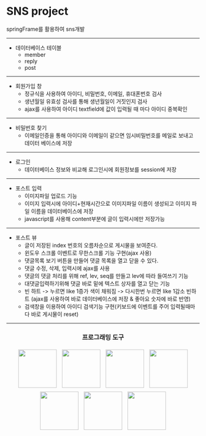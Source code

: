 # SNS project

springFrame를 활용하여 sns개발

<hr/>

* 데이터베이스 테이블
  * member
  * reply
  * post


<hr/>

* 회원가입 창
   * 정규식을 사용하여 아이디, 비밀번호, 이메일, 휴대폰번호 검사
   * 생년월일 유효성 검사를 통해 생년월일이 거짓인지 검사
   * ajax를 사용하여 아이디 textfield에 값이 입력될 때 마다 아이디 중복확인
<hr/>    

* 비밀번호 찾기
   * 이메일인증을 통해 아이디와 이메일이 같으면 임시비밀번호를 메일로 보내고 데이터 베이스에 저장
  
* * *

* 로그인
  * 데이터베이스 정보와 비교해 로그인시에 회원정보를 session에 저장
   

* * *

* 포스트 입력 
   * 이미지파일 업로드 기능
   * 이미지 입력시에 아이디+현재시간으로 이미지파일 이름이 생성되고 이미지 파일 이름을 데이터베이스에 저장
   * javascript를 사용해 content부분에 글이 입력시에만 저장가능
   
* * *

* 포스트 뷰
   * 글이 저장된 index 번호의 오름차순으로 게시물을 보여준다.
   * 윈도우 스크롤 이벤트로 무한스크롤 기능 구현(ajax 사용)
   * 댓글목록 보기 버튼을 만들어 댓글 목록을 열고 닫을 수 있다.
   * 댓글 수정, 삭제, 입력시에 ajax를 사용
   * 댓글의 댓글 처리를 위해 ref, lev, seq를 만들고 lev에 따라 들여쓰기 기능
   * 대댓글입력하기위해 댓글 바로 밑에 텍스트 상자를 열고 닫는 기능
   * 빈 하트 -> 누르면 like 1증가 색이 채워짐 -> 다시한번 누르면 like 1감소 빈하트 (ajax를 사용하여 바로 데이터베이스에 저장 & 좋아요 숫자에 바로 반영)
   * 검색창을 이용하여 아이디 검색기능 구현(키보드에 이벤트를 주어 입력될때마다 바로 게시물이 reset)
   


<hr/>
<div align="center"><h3>프로그래밍 도구</h3></div>
<div align="center">
  <img src="https://user-images.githubusercontent.com/60992456/83469665-4a438500-a4bb-11ea-96e2-6848bf6a42e8.png" width="100" style="margin:5px"/>
  <img src="https://user-images.githubusercontent.com/60992456/83471065-ad82e680-a4be-11ea-8354-9d8b943136e3.png" width="100" style="margin:5px"/>
  <img src="https://user-images.githubusercontent.com/60992456/83470858-29306380-a4be-11ea-864a-b6e28bca1e51.png" width="100" style="margin:5px"/>
  <img src="https://user-images.githubusercontent.com/60992456/83470859-29c8fa00-a4be-11ea-8cad-f5b9aaf73ac8.jpg" width="100" style="margin:5px"/>
  <img src="https://user-images.githubusercontent.com/60992456/83471145-e3c06600-a4be-11ea-86f6-473d55a798e4.png" width="100" style="margin:5px"/>
  <img src="https://user-images.githubusercontent.com/60992456/83471772-86c5af80-a4c0-11ea-8602-de9167dc1c96.png" width="100" style="margin:5px"/>
  <img src="https://user-images.githubusercontent.com/60992456/83471793-9218db00-a4c0-11ea-8c1b-0747f08e5c9c.png" width="100" style="margin:5px"/>
  
</di1v>

